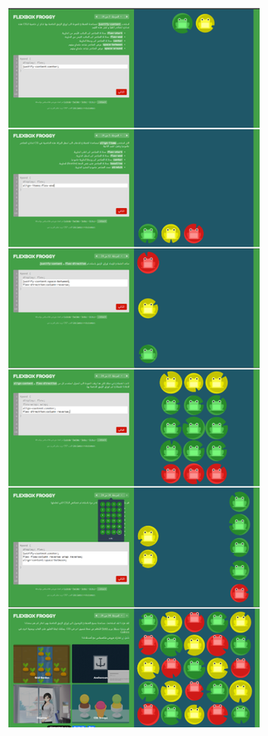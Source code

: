 <img src="./images/Screenshot 2025-05-05 152856.png" alt="image 1">
<img src="./images/Screenshot 2025-05-05 153109.png" alt="image 2">
<img src="./images/Screenshot 2025-05-05 153714.png" alt="image 3">
<img src="./images/Screenshot 2025-05-05 154421.png" alt="image 4">
<img src="./images/Screenshot 2025-05-05 155300.png" alt="image 5">
<img src="./images/Screenshot 2025-05-05 155334.png" alt="win">